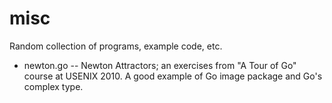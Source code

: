 misc
====

Random collection of programs, example code, etc.

* newton.go -- Newton Attractors; an exercises from "A Tour of Go" course at USENIX 2010. A good example of Go image package and Go's complex type.

